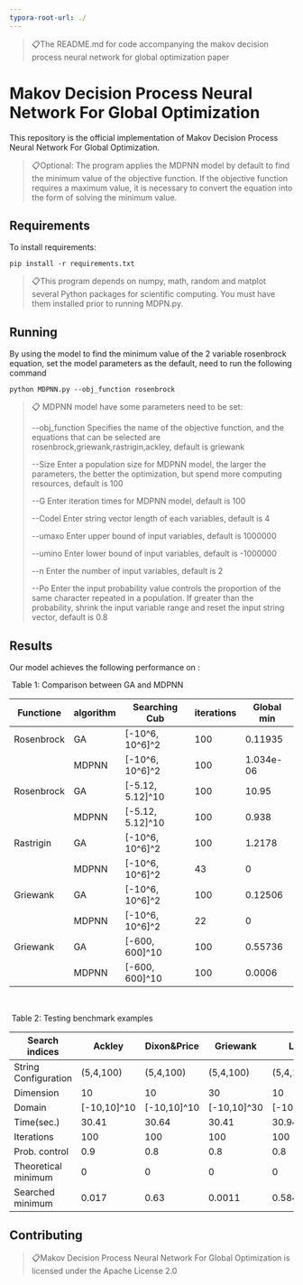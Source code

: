 ```yaml
---
typora-root-url: ./
---
```


> 
>
> 📋The README.md for code accompanying the makov decision process neural network for global optimization paper

# Makov Decision Process Neural Network For Global Optimization

This repository is the official implementation of Makov Decision Process Neural Network For Global Optimization. 

> 📋Optional:  The program applies the MDPNN model by default to find the minimum value of the objective function.  If the objective function requires a maximum value, it is necessary to convert the equation into the form of solving the minimum value.

## Requirements

To install requirements:

```setup
pip install -r requirements.txt
```

> 📋This program depends on numpy, math,  random and matplot several Python packages for scientific computing. You must have them installed prior to running MDPN.py.

## Running

By using the model to find the minimum value of the 2 variable rosenbrock equation, set the model parameters as the default, need to run the following command

```train
python MDPNN.py --obj_function rosenbrock
```

> 📋 MDPNN model have some parameters need to be set:
>
> --obj_function  Specifies the name of the objective function, and the equations that can be selected are rosenbrock,griewank,rastrigin,ackley, default is griewank
>
> --Size  Enter a population size for  MDPNN model,  the larger the parameters, the better the optimization, but spend more computing resources, default is 100
>
> --G  Enter iteration times for  MDPNN model, default is 100
>
> --Codel Enter string vector length of each variables, default is 4
>
> --umaxo Enter upper bound of input variables, default is 1000000
>
> --umino  Enter lower bound of input variables, default is -1000000
>
> --n Enter the number of input variables, default is 2
>
> --Po Enter the input probability value controls the proportion of the same character repeated in a population. If greater than the probability, shrink the input variable range and reset the input string vector, default is 0.8

## Results

Our model achieves the following performance on :

​                                             Table 1: Comparison between GA and MDPNN 

| Functione  | algorithm | Searching Cub    | iterations | Global min |
| ---------- | --------- | ---------------- | ---------- | ---------- |
| Rosenbrock | GA        | [-10^6, 10^6]^2  | 100        | 0.11935    |
|            | MDPNN     | [-10^6, 10^6]^2  | 100        | 1.034e-06  |
| Rosenbrock | GA        | [-5.12, 5.12]^10 | 100        | 10.95      |
|            | MDPNN     | [-5.12, 5.12]^10 | 100        | 0.938      |
| Rastrigin  | GA        | [-10^6, 10^6]^2  | 100        | 1.2178     |
|            | MDPNN     | [-10^6, 10^6]^2  | 43         | 0          |
| Griewank   | GA        | [-10^6, 10^6]^2  | 100        | 0.12506    |
|            | MDPNN     | [-10^6, 10^6]^2  | 22         | 0          |
| Griewank   | GA        | [-600, 600]^10   | 100        | 0.55736    |
|            | MDPNN     | [-600, 600]^10   | 100        | 0.0006     |

​                                                                      

​                                                           Table 2: Testing benchmark examples 

| Search indices       | Ackley      | Dixon&Price | Griewank    | Levy        |
| -------------------- | ----------- | ----------- | ----------- | ----------- |
| String Configuration | (5,4,100)   | (5,4,100)   | (5,4,100)   | (5,4,100)   |
| Dimension            | 10          | 10          | 30          | 10          |
| Domain               | [-10,10]^10 | [-10,10]^10 | [-10,10]^30 | [-10,10]^10 |
| Time(sec.)           | 30.41       | 30.64       | 30.41       | 30.94       |
| Iterations           | 100         | 100         | 100         | 100         |
| Prob. control        | 0.9         | 0.8         | 0.8         | 0.8         |
| Theoretical minimum  | 0           | 0           | 0           | 0           |
| Searched minimum     | 0.017       | 0.63        | 0.0011      | 0.584       |

## Contributing

> 📋Makov Decision Process Neural Network For Global Optimization is licensed under the Apache License 2.0